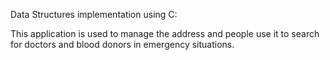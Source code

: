 Data Structures implementation using C:

This application is used to manage the address and people use it to search for doctors and blood donors in emergency situations.

  
